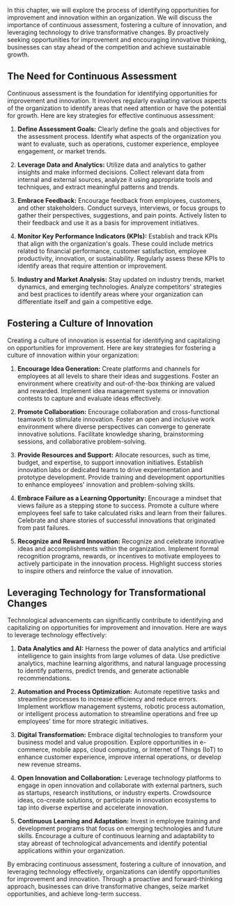 
In this chapter, we will explore the process of identifying opportunities for improvement and innovation within an organization. We will discuss the importance of continuous assessment, fostering a culture of innovation, and leveraging technology to drive transformative changes. By proactively seeking opportunities for improvement and encouraging innovative thinking, businesses can stay ahead of the competition and achieve sustainable growth.

**The Need for Continuous Assessment**
--------------------------------------

Continuous assessment is the foundation for identifying opportunities for improvement and innovation. It involves regularly evaluating various aspects of the organization to identify areas that need attention or have the potential for growth. Here are key strategies for effective continuous assessment:

1. **Define Assessment Goals:** Clearly define the goals and objectives for the assessment process. Identify what aspects of the organization you want to evaluate, such as operations, customer experience, employee engagement, or market trends.

2. **Leverage Data and Analytics:** Utilize data and analytics to gather insights and make informed decisions. Collect relevant data from internal and external sources, analyze it using appropriate tools and techniques, and extract meaningful patterns and trends.

3. **Embrace Feedback:** Encourage feedback from employees, customers, and other stakeholders. Conduct surveys, interviews, or focus groups to gather their perspectives, suggestions, and pain points. Actively listen to their feedback and use it as a basis for improvement initiatives.

4. **Monitor Key Performance Indicators (KPIs):** Establish and track KPIs that align with the organization's goals. These could include metrics related to financial performance, customer satisfaction, employee productivity, innovation, or sustainability. Regularly assess these KPIs to identify areas that require attention or improvement.

5. **Industry and Market Analysis:** Stay updated on industry trends, market dynamics, and emerging technologies. Analyze competitors' strategies and best practices to identify areas where your organization can differentiate itself and gain a competitive edge.

**Fostering a Culture of Innovation**
-------------------------------------

Creating a culture of innovation is essential for identifying and capitalizing on opportunities for improvement. Here are key strategies for fostering a culture of innovation within your organization:

1. **Encourage Idea Generation:** Create platforms and channels for employees at all levels to share their ideas and suggestions. Foster an environment where creativity and out-of-the-box thinking are valued and rewarded. Implement idea management systems or innovation contests to capture and evaluate ideas effectively.

2. **Promote Collaboration:** Encourage collaboration and cross-functional teamwork to stimulate innovation. Foster an open and inclusive work environment where diverse perspectives can converge to generate innovative solutions. Facilitate knowledge sharing, brainstorming sessions, and collaborative problem-solving.

3. **Provide Resources and Support:** Allocate resources, such as time, budget, and expertise, to support innovation initiatives. Establish innovation labs or dedicated teams to drive experimentation and prototype development. Provide training and development opportunities to enhance employees' innovation and problem-solving skills.

4. **Embrace Failure as a Learning Opportunity:** Encourage a mindset that views failure as a stepping stone to success. Promote a culture where employees feel safe to take calculated risks and learn from their failures. Celebrate and share stories of successful innovations that originated from past failures.

5. **Recognize and Reward Innovation:** Recognize and celebrate innovative ideas and accomplishments within the organization. Implement formal recognition programs, rewards, or incentives to motivate employees to actively participate in the innovation process. Highlight success stories to inspire others and reinforce the value of innovation.

**Leveraging Technology for Transformational Changes**
------------------------------------------------------

Technological advancements can significantly contribute to identifying and capitalizing on opportunities for improvement and innovation. Here are ways to leverage technology effectively:

1. **Data Analytics and AI:** Harness the power of data analytics and artificial intelligence to gain insights from large volumes of data. Use predictive analytics, machine learning algorithms, and natural language processing to identify patterns, predict trends, and generate actionable recommendations.

2. **Automation and Process Optimization:** Automate repetitive tasks and streamline processes to increase efficiency and reduce errors. Implement workflow management systems, robotic process automation, or intelligent process automation to streamline operations and free up employees' time for more strategic initiatives.

3. **Digital Transformation:** Embrace digital technologies to transform your business model and value proposition. Explore opportunities in e-commerce, mobile apps, cloud computing, or Internet of Things (IoT) to enhance customer experience, improve internal operations, or develop new revenue streams.

4. **Open Innovation and Collaboration:** Leverage technology platforms to engage in open innovation and collaborate with external partners, such as startups, research institutions, or industry experts. Crowdsource ideas, co-create solutions, or participate in innovation ecosystems to tap into diverse expertise and accelerate innovation.

5. **Continuous Learning and Adaptation:** Invest in employee training and development programs that focus on emerging technologies and future skills. Encourage a culture of continuous learning and adaptability to stay abreast of technological advancements and identify potential applications within your organization.

By embracing continuous assessment, fostering a culture of innovation, and leveraging technology effectively, organizations can identify opportunities for improvement and innovation. Through a proactive and forward-thinking approach, businesses can drive transformative changes, seize market opportunities, and achieve long-term success.
